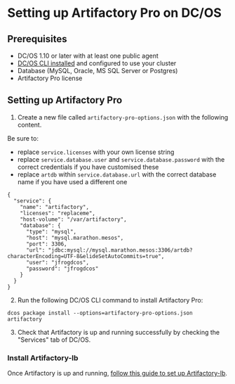 # Setting up Artifactory Pro on DC/OS

## Prerequisites

- DC/OS 1.10 or later with at least one public agent
- [DC/OS CLI installed](https://dcos.io/docs/1.10/usage/cli/install/) and
  configured to use your cluster
- Database (MySQL, Oracle, MS SQL Server or Postgres)
- Artifactory Pro license

## Setting up Artifactory Pro

1. Create a new file called `artifactory-pro-options.json` with the following
   content.

Be sure to:

- replace `service.licenses` with your own license string
- replace `service.database.user` and `service.database.password` with the
  correct credentials if you have customised these
- replace `artdb` within `service.database.url` with the correct database name
  if you have used a different one

```
{
  "service": {
    "name": "artifactory",
    "licenses": "replaceme",
    "host-volume": "/var/artifactory",
    "database": {
      "type": "mysql",
      "host": "mysql.marathon.mesos",
      "port": 3306,
      "url": "jdbc:mysql://mysql.marathon.mesos:3306/artdb?characterEncoding=UTF-8&elideSetAutoCommits=true",
      "user": "jfrogdcos",
      "password": "jfrogdcos"
    }
  }
}
```

2. Run the following DC/OS CLI command to install Artifactory Pro:

```
dcos package install --options=artifactory-pro-options.json artifactory
```

3. Check that Artifactory is up and running successfully by checking the
   "Services" tab of DC/OS.

### Install Artifactory-lb

Once Artifactory is up and running, [follow this guide to set up
Artifactory-lb](artifactory-lb.md).
